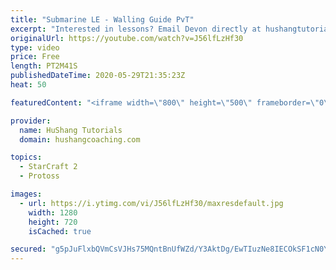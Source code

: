 ```yaml
---
title: "Submarine LE - Walling Guide PvT"
excerpt: "Interested in lessons? Email Devon directly at hushangtutorials@outlook.com ------------------------------------------------------------------------------------------------------- Want to support HuShang Tutorials directly? Patreon is a website where you can contribute a monthly donation that will help"
originalUrl: https://youtube.com/watch?v=J56lfLzHf30
type: video
price: Free
length: PT2M41S
publishedDateTime: 2020-05-29T21:35:23Z
heat: 50

featuredContent: "<iframe width=\"800\" height=\"500\" frameborder=\"0\" src=\"https://www.youtube.com/embed/J56lfLzHf30\" allow=\"accelerometer; autoplay; encrypted-media; gyroscope; picture-in-picture\" allowfullscreen></iframe>"

provider:
  name: HuShang Tutorials
  domain: hushangcoaching.com

topics:
  - StarCraft 2
  - Protoss

images:
  - url: https://i.ytimg.com/vi/J56lfLzHf30/maxresdefault.jpg
    width: 1280
    height: 720
    isCached: true

secured: "g5pJuFlxbQVmCsVJHs75MQntBnUfWZd/Y3AktDg/EwTIuzNe8IECOkSF1cN0Y4FmdGuJ+MP7QSxsLYNGJ6oYJ7CX1QCliFQQRJgzpkFWWx8FOaHJ0SDyQDp9UF/37Yvc2w27nqHEacQp4isB1DlJBGn42wO7Ny1tyPFn2+IBINIbNeuFzTgEtdtiPFoR3vRUmijDtj0xHtWkzUsT5OQL/GPcHGGY+OeoPm0jJSyk9R+XE6FZlrXDtb0aaWrWzLfISy/V7gxEzfh33WE41qVmPsrDjH5A/wvxibfkl+6MWyj13nKLcrlXVxTit+2alFtBBaLE2pAmptvbb3Lgjuax7n4Y/XWY8rbQGwVtFBNDMcUMakL+GKbzcKvABi73+QRrLN5Nv8q/4hibkSyQkqqi7nh65P35tmyHjmUMFk1Vi5M=;F0iBFPQ3M5bwSFVso4vewQ=="
---
```


